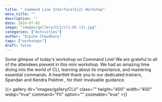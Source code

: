 ```yaml
---
title: " Command Line Interface(CLI) Workshop"
meta_title: ""
description: ""
date: 2024-07-05
image: "images/gallery/CLI/cli-81 (3).jpg"
categories: ["Activities"]
author: "Dipika Chaudhary"
tags: ["workshops"]
draft: false
---
```


Some glimpse of today's workshop on Command Line!
We are grateful to all of the attendees present in this mini workshop. We had an amazing time diving into the world of CLI, learning about its importance, and mastering essential commands.
A heartfelt thank you to our dedicated trainers, Spandan  and Kendra Pokhrel , for their invaluable guidance.

{{< gallery dir="images/gallery/CLI/" class="" height="400" width="400" webp="true" command="Fit" option="" zoomable="true" >}}
